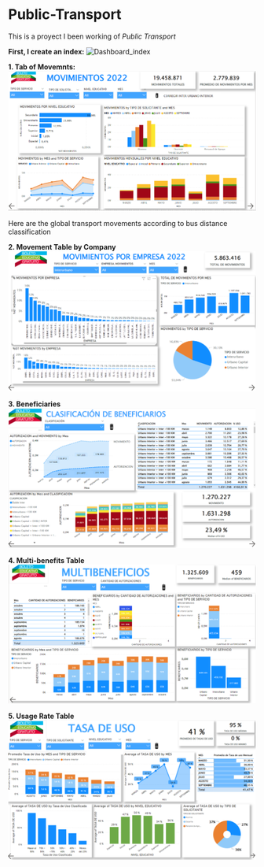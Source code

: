 # Public-Transport

This is a proyect I been working of *Public Transport*


**First, I create an index:**
![Dashboard_index](https://user-images.githubusercontent.com/84233996/210105458-fb622226-86be-4026-af5f-74b03a81e491.PNG)

**1. Tab of Movemnts:**
![Dashboard_index](Movimientos.PNG)

Here are the global transport movements according to bus distance classification

**2. Movement Table by Company**
![Dashboard_index](MovimientosporEmpresa.PNG)

**3. Beneficiaries**
![Dashboard_index](Beneficiarios.PNG)

**4. Multi-benefits Table**
![Dashboard_index](Multibeneficios.PNG)

**5. Usage Rate Table**
![Dashboard_index](TasadeUso.PNG)
